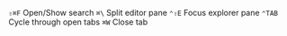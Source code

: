 `⇧⌘F` Open/Show search
`⌘\` Split editor pane
`⌃⇧E` Focus explorer pane
`⌃TAB` Cycle through open tabs
`⌘W` Close tab
